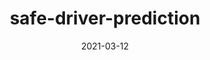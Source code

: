---
layout: project
type: project
image: images/safe-driver-prediction.jpeg
title: safe-driver-prediction
projecturl: https://github.com/rpnugroho/safe-driver-prediction
permalink: projects/safe-driver-prediction
# All dates must be YYYY-MM-DD format!
date: 2021-03-12
labels:
  - Scikit-learn
  - LightGBM
  - W&B
summary: Predict if a driver will file an insurance claim next year. This project use custom Scikit-learn pipeline and LightGBM for modeling. W&B was used for hyper parameters sweeps, experiments tracking, and artifacts logging.
---